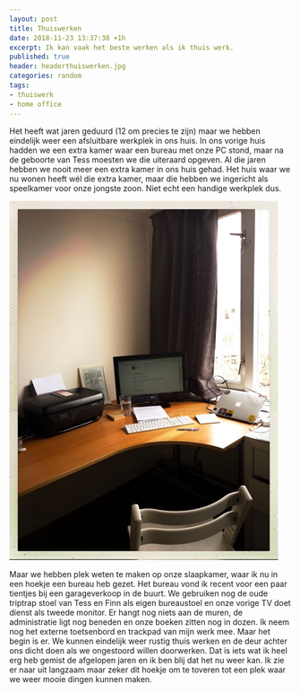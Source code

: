 ```yaml
---
layout: post
title: Thuiswerken
date: 2018-11-23 13:37:38 +1h
excerpt: Ik kan vaak het beste werken als ik thuis werk. 
published: true
header: headerthuiswerken.jpg
categories: random
tags: 
- thuiswerk
- home office
---
```

Het heeft wat jaren geduurd (12 om precies te zijn) maar we hebben eindelijk weer een afsluitbare werkplek in ons huis. In ons vorige huis hadden we een extra kamer waar een bureau met onze PC stond, maar na de geboorte van Tess moesten we die uiteraard opgeven. Al die jaren hebben we nooit meer een extra kamer in ons huis gehad. Het huis waar we nu wonen heeft wél die extra kamer, maar die hebben we ingericht als speelkamer voor onze jongste zoon. Niet echt een handige werkplek dus.

![<>](../images/bureau.jpg)

Maar we hebben plek weten te maken op onze slaapkamer, waar ik nu in een hoekje een bureau heb gezet. Het bureau vond ik recent voor een paar tientjes bij een garageverkoop in de buurt. We gebruiken nog de oude triptrap stoel van Tess en Finn als eigen bureaustoel en onze vorige TV doet dienst als tweede monitor. Er hangt nog niets aan de muren, de administratie ligt nog beneden en onze boeken zitten nog in dozen. Ik neem nog het externe toetsenbord en trackpad van mijn werk mee. Maar het begin is er. We kunnen eindelijk weer rustig thuis werken en de deur achter ons dicht doen als we ongestoord willen doorwerken. Dat is iets wat ik heel erg heb gemist de afgelopen jaren en ik ben blij dat het nu weer kan. Ik zie er naar uit langzaam maar zeker dit hoekje om te toveren tot een plek waar we weer mooie dingen kunnen maken. 